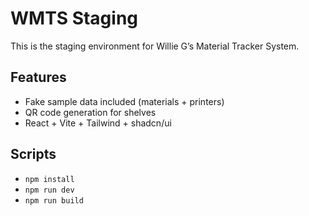 # WMTS Staging

This is the staging environment for Willie G’s Material Tracker System.

## Features
- Fake sample data included (materials + printers)
- QR code generation for shelves
- React + Vite + Tailwind + shadcn/ui

## Scripts
- `npm install`
- `npm run dev`
- `npm run build`
